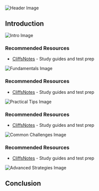 # 


![Header Image](https://fal.media/files/zebra/vIBHcaMzwAuWNG3_B4VmH.png)

## Introduction


![Intro Image](https://fal.media/files/elephant/YlG0I73EPEOpXhDLQ1rxW.png)



### Recommended Resources
- [CliffsNotes](https://www.cliffsnotes.com/) - Study guides and test prep


![Fundamentals Image](https://fal.media/files/lion/_IUBnZHawa02axGNFVKem.png)



### Recommended Resources
- [CliffsNotes](https://www.cliffsnotes.com/) - Study guides and test prep


![Practical Tips Image](https://fal.media/files/lion/hHPjsL1kRUv4-ax6-WfyF.png)



### Recommended Resources
- [CliffsNotes](https://www.cliffsnotes.com/) - Study guides and test prep


![Common Challenges Image](https://fal.media/files/monkey/JWCptVsaXmh_r1PC1w9fR.png)



### Recommended Resources
- [CliffsNotes](https://www.cliffsnotes.com/) - Study guides and test prep


![Advanced Strategies Image](https://fal.media/files/penguin/UCtSvxuPUP3kL1aZnkYpd.png)

## Conclusion

